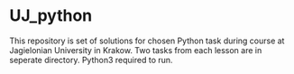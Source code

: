 # UJ_python
This repository is set of solutions for chosen Python task during course at Jagielonian University in Krakow. 
Two tasks from each lesson are in seperate directory.
Python3 required to run.
